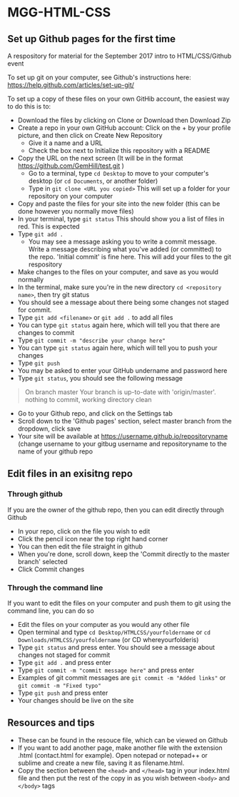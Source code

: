 # MGG-HTML-CSS

## Set up Github pages for the first time
A respository for material for the September 2017 intro to HTML/CSS/Github event

To set up git on your computer, see Github's instructions here: https://help.github.com/articles/set-up-git/

To set up a copy of these files on your own GitHib account, the easiest way to do this is to:

* Download the files by clicking on Clone or Download then Download Zip
* Create a repo in your own GitHub account: Click on the + by your profile picture, and then click on Create New Repository
  * Give it a name and a URL
  * Check the box next to Initialize this repository with a README
* Copy the URL on the next screen (It will be in the format https://github.com/GemHill/test.git )
  * Go to a terminal, type `cd Desktop` to move to your computer's desktop (or  `cd Documents`, or another folder)
  * Type in `git clone <URL you copied>`
This will set up a folder for your repository on your computer
* Copy and paste the files for your site into the new folder (this can be done however you normally move files)
* In your terminal, type `git status`
This should show you a list of files in red. This is expected
* Type `git add .`
  * You may see a message asking you to write a commit message. Write a message describing what you've added (or committed) to the repo. 'Initial commit' is fine here. This will add your files to the git respository
* Make changes to the files on your computer, and save as you would normally
* In the terminal, make sure you're in the new directory `cd <repository name>`, then try git status
 * You should see a message about there being some changes not staged for commit.
* Type `git add <filename>` or `git add .` to add all files
 * You can type `git status` again here, which will tell you that there are changes to commit
* Type `git commit -m "describe your change here"`
 * You can type `git status` again here, which will tell you to push your changes
* Type `git push` 
 * You may be asked to enter your GitHub undername and password here
* Type `git status`, you should see the following message 
> On branch master
> Your branch is up-to-date with 'origin/master'.
> nothing to commit, working directory clean
* Go to your Github repo, and click on the Settings tab
* Scroll down to the 'Github pages' section, select master branch from the dropdown, click save
* Your site will be available at https://username.github.io/repositoryname (change username to your gitbug username and repositoryname to the name of your github repo

## Edit files in an exisitng repo
### Through github

If you are the owner of the github repo, then you can edit directly through Github
* In your repo, click on the file you wish to edit
* Click the pencil icon near the top right hand corner 
* You can then edit the file straight in github
* When you're done, scroll down, keep the 'Commit directly to the master branch' selected
* Click Commit changes

### Through the command line

If you want to edit the files on your computer and push them to git using the command line, you can do so
* Edit the files on your computer as you would any other file
* Open terminal and type `cd Desktop/HTMLCSS/yourfoldername` or `cd Downloads/HTMLCSS/yourfoldername` (or CD whereyourfolderis)
* Type `git status` and press enter. You should see a message about changes not staged for commit
* Type `git add .` and press enter
* Type `git commit -m "commit message here"` and press enter
 * Examples of git commit messages are `git commit -m "Added links"` or `git commit -m "Fixed typo"`
* Type `git push` and press enter
* Your changes should be live on the site

## Resources and tips

* These can be found in the resouce file, which can be viewed on Github
* If you want to add another page, make another file with the extension .html (contact.html for example). Open notepad or notepad++ or sublime and create a new file, saving it as filename.html. 
 * Copy the section between the `<head>` and `</head>` tag in your index.html file and then put the rest of the copy in as you wish between `<body>` and `</body>` tags
